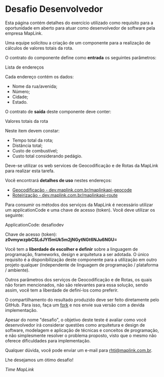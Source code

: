 Desafio Desenvolvedor
======================================

Esta página contém detalhes do exercício utilizado como requisito para a oportunidade em aberto para atuar como desenvolvedor de software pela empresa MapLink.

Uma equipe solicitou a criação de um componente para a realização de cálculos de valores totais da rota.

O contrato do componente define como <b>entrada</b> os seguintes parâmetros:

Lista de endereços

Cada endereço contém os dados:

* Nome da rua/avenida;
* Número;
* Cidade;
* Estado.


O contrato de <b>saída</b> deste componente deve conter:

Valores totais da rota

Neste item devem constar: 

* Tempo total da rota;
* Distância total;
* Custo de combustível;
* Custo total considerando pedágio.

Deve-se utilizar os web services de Geocodificação e de Rotas da MapLink para realizar esta tarefa. 

Você encontrará <b>detalhes de uso</b> nestes endereços:

* <a href="http://dev.maplink.com.br/maplinkapi-geocode/" target="_blank">Geocodificação - dev.maplink.com.br/maplinkapi-geocode</a>
* <a href="http://dev.maplink.com.br/maplinkapi-route/" target="_blank">Roteirização - dev.maplink.com.br/maplinkapi-route</a>

Para consumir os métodos dos serviços da MapLink é necessário utilizar um applicationCode e uma chave de acesso (token). Você deve utilizar os seguinte: 

ApplicationCode: desafiodev

Chave de acesso (token): <b>z0vmywzpbCSLdJYl5mUk5m2jNGytNGt6NJu6NGU=</b>


Você tem a <b>liberdade de escolher e definir</b> sobre a linguagem de programação, frameworks, design e arquitetura a ser adotada. O único requisito é a disponibilização deste componente para a utilização em outro projeto qualquer (independente de linguagem de programação / plataforma / ambiente).

Outros parâmetros dos serviços de Geocodificação e de Rotas, os quais não foram mencionados, não são relevantes para essa solução, sendo assim, você tem a liberdade de definí-los como preferir.

O compartilhamento do resultado produzido deve ser feito diretamente pelo GitHub. Para isso, faça um <a href="https://help.github.com/articles/fork-a-repo" target="_blank">fork</a> e nos envie sua versão com a devida implementação.

Apesar do nome "desafio", o objetivo deste teste é avaliar como você desenvolvedor irá considerar questões como arquitetura e design de software, modelagem e aplicação de técnicas e conceitos de programação, e não simplesmente resolver o problema proposto, visto que o mesmo não oferece dificuldades para implementação.

Qualquer dúvida, você pode enviar um e-mail para rhti@maplink.com.br.

Lhe desejamos um ótimo desafio!

*Time MapLink*
